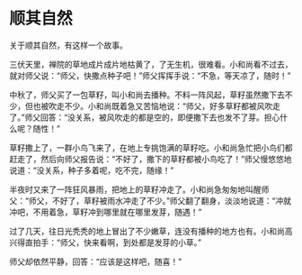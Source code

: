 # 顺其自然

关于顺其自然，有这样一个故事。 

三伏天里，禅院的草地成片成片地枯黄了，了无生机，很难看。小和尚看不过去，就对师父说：“师父，快撒点种子吧！”师父挥挥手说：“不急，等天凉了，随时！” 

中秋了，师父买了一包草籽，叫小和尚去播种。不料一阵风起，草籽虽然撒下去不少，但也被吹走不少。小和尚既着急又苦恼地说：“师父，好多草籽都被风吹走了。”师父回答：“没关系，被风吹走的都是空的，即便撒下去也发不了芽。担心什么呢？随性！” 

草籽撒上了，一群小鸟飞来了，在地上专挑饱满的草籽吃。小和尚急忙把小鸟们都赶走了，然后向师父报告说：“不好了，撒下的草籽都被小鸟吃了！”师父慢悠悠地说道：“没关系，种子多着呢，吃不完，随缘！” 

半夜时又来了一阵狂风暴雨，把地上的草籽冲走了。小和尚急匆匆地叫醒师父：“师父，不好了，草籽被雨水冲走了不少。”师父翻了翻身，淡淡地说道：“冲就冲吧，不用着急，草籽冲到哪里就在哪里发芽，随遇！” 

过了几天，往日光秃秃的地上冒出了不少嫩草，连没有播种的地方也有。小和尚高兴得直拍手：“师父，快来看啊，到处都是发芽的小草。” 

师父却依然平静，回答：“应该是这样吧，随喜！”
